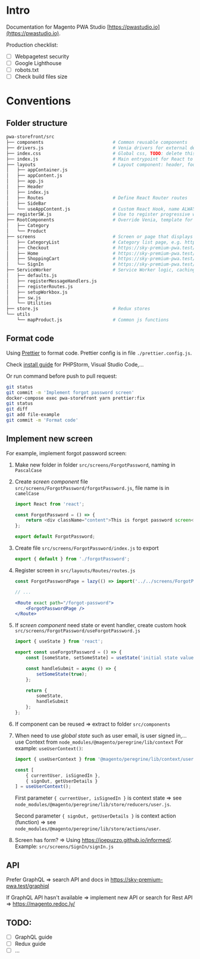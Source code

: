 # Intro
Documentation for Magento PWA Studio [https://pwastudio.io](https://pwastudio.io).

Production checklist:
- [ ] Webpagetest security
- [ ] Google Lighthouse
- [ ] robots.txt
- [ ] Check build files size

# Conventions
## Folder structure

```sh
pwa-storefront/src
├── components                          # Common reusable components
├── drivers.js                          # Venia drivers for external dependencies
├── index.css                           # Global css, TODO: delete this file
├── index.js                            # Main entrypoint for React to render
├── layouts                             # Layout component: header, footer, sidebar, content...
│   ├── appContainer.js
│   ├── appContent.js
│   ├── app.js
│   ├── Header
│   ├── index.js
│   ├── Routes                          # Define React Router routes
│   ├── SideBar
│   └── useAppContent.js                # Custom React Hook, name ALWAYS start with `use`
├── registerSW.js                       # Use to register progressive web apps
├── RootComponents                      # Override Venia, template for display CMS, category, product...
│   ├── Category
│   └── Product
├── screens                             # Screen or page that displays on Front end
│   ├── CategoryList                    # Category list page, e.g. https://sky-premium-pwa.test/categories
│   ├── Checkout                        # https://sky-premium-pwa.test/checkout
│   ├── Home                            # https://sky-premium-pwa.test/
│   ├── ShoppingCart                    # https://sky-premium-pwa.test/cart
│   └── SignIn                          # https://sky-premium-pwa.test/login
├── ServiceWorker                       # Service Worker logic, caching
│   ├── defaults.js
│   ├── registerMessageHandlers.js
│   ├── registerRoutes.js
│   ├── setupWorkbox.js
│   ├── sw.js
│   └── Utilities
├── store.js                            # Redux stores
└── utils
    └── mapProduct.js                   # Common js functions
```

## Format code
Using [Prettier](https://prettier.io/) to format code. Prettier config is in file `./prettier.config.js`.

Check [install guide](https://prettier.io/docs/en/editors.html) for PHPStorm, Visual Studio Code,...

Or run command before push to pull request:
```sh
git status
git commit -m 'Implement forgot password screen'
docker-compose exec pwa-storefront yarn prettier:fix
git status
git diff
git add file-example
git commit -m 'Format code'
```

## Implement new screen
For example, implement forgot password screen:

1. Make new folder in folder `src/screens/ForgotPassword`, naming in `PascalCase`
2. Create *screen component* file `src/screens/ForgotPassword/forgotPassword.js`, file name is in `camelCase`
    ```js
    import React from 'react';

    const ForgotPassword = () => {
        return <div className="content">This is forgot password screen</div>;
    };

    export default ForgotPassword;
    ```
3. Create file `src/screens/ForgotPassword/index.js` to export
    ```js
    export { default } from './forgotPassword';
    ```
4. Register screen in `src/layouts/Routes/routes.js`
    ```jsx
    const ForgotPasswordPage = lazy(() => import('../../screens/ForgotPassword'));

    // ...

    <Route exact path="/forgot-password">
        <ForgotPasswordPage />
    </Route>
    ```
5. If *screen component* need state or event handler, create custom hook `src/screens/ForgotPassword/useForgotPassword.js`
    ```js
    import { useState } from 'react';

    export const useForgotPassword = () => {
        const [someState, setSomeState] = useState('initial state value');

        const handleSubmit = async () => {
            setSomeState(true);
        };

        return {
            someState,
            handleSubmit
        };
    };
    ```
6. If component can be reused => extract to folder `src/components`
7. When need to use *global state* such as user email, is user signed in,... use Context from `node_modules/@magento/peregrine/lib/context`
    For example: `useUserContext()`:

    ```js
    import { useUserContext } from '@magento/peregrine/lib/context/user';

    const [
        { currentUser, isSignedIn },
        { signOut, getUserDetails }
    ] = useUserContext();
    ```

    First parameter `{ currentUser, isSignedIn }` is context state => see `node_modules/@magento/peregrine/lib/store/reducers/user.js`.

    Second parameter `{ signOut, getUserDetails }` is context action (function) => see `node_modules/@magento/peregrine/lib/store/actions/user`.
8. Screen has form? => Using https://joepuzzo.github.io/informed/. Example: `src/screens/SignIn/signIn.js`

## API
Prefer GraphQL => search API and docs in https://sky-premium-pwa.test/graphiql

If GraphQL API hasn't available => implement new API or search for Rest API => https://magento.redoc.ly/

## TODO:
- [ ] GraphQL guide
- [ ] Redux guide
- [ ] ...
